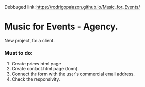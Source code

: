 Debbuged link: https://rodrigopalazon.github.io/Music_for_Events/

# Music for Events - Agency.

New project, for a client.

### Must to do:

1. Create prices.html page.
2. Create contact.html page (form).
3. Connect the form with the user's commercial email address.
4. Check the responsivity.
